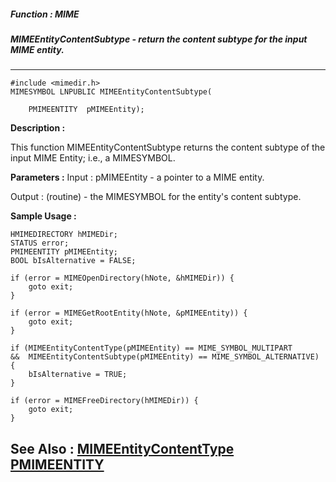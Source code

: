 ##### Function : MIME
##### MIMEEntityContentSubtype - return the content subtype for the input MIME entity.

---
```
#include <mimedir.h>
MIMESYMBOL LNPUBLIC MIMEEntityContentSubtype(

	PMIMEENTITY  pMIMEEntity);
```
**Description :**

This function MIMEEntityContentSubtype returns the content subtype of the input 
MIME Entity; i.e., a MIMESYMBOL.

**Parameters :**
Input :
pMIMEEntity  -  a pointer to a MIME entity.

Output :
(routine)  -  the MIMESYMBOL for the entity's content subtype.




**Sample Usage :**
```
HMIMEDIRECTORY hMIMEDir;
STATUS error;
PMIMEENTITY pMIMEEntity;
BOOL bIsAlternative = FALSE;

if (error = MIMEOpenDirectory(hNote, &hMIMEDir)) {
	goto exit;
}

if (error = MIMEGetRootEntity(hNote, &pMIMEEntity)) {
	goto exit;
}

if (MIMEEntityContentType(pMIMEEntity) == MIME_SYMBOL_MULTIPART
&&  MIMEEntityContentSubtype(pMIMEEntity) == MIME_SYMBOL_ALTERNATIVE) {
	bIsAlternative = TRUE;
}

if (error = MIMEFreeDirectory(hMIMEDir)) {
	goto exit;
}

```
**See Also :**
[MIMEEntityContentType](/domino-c-api-docs/reference/Func/MIMEEntityContentType)
[PMIMEENTITY](/domino-c-api-docs/reference/Data/PMIMEENTITY)
---
